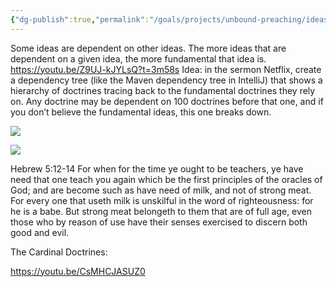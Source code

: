 ```yaml
---
{"dg-publish":true,"permalink":"/goals/projects/unbound-preaching/ideas/dependency-tree-of-doctrines/","tags":["website"],"created":"Oct 22, 2022, 9:10 AM"}
---
```



Some ideas are dependent on other ideas. The more ideas that are dependent on a given idea, the more fundamental that idea is.
<https://youtu.be/Z9UJ-kJYLsQ?t=3m58s>
Idea: in the sermon Netflix, create a dependency tree (like the Maven dependency tree in IntelliJ) that shows a hierarchy of doctrines tracing back to the fundamental doctrines they rely on. Any doctrine may be dependent on 100 doctrines before that one, and if you don’t believe the fundamental ideas, this one breaks down.

![](https://i.imgur.com/mEmHA9k.jpg)

![](https://360402.fs1.hubspotusercontent-eu1.net/hub/360402/file-551418349-gif/blog-files/dependencytree1.gif?width=517&height=210&name=dependencytree1.gif)

Hebrew 5:12-14
For when for the time ye ought to be teachers, ye have need that one teach you again which be the first principles of the oracles of God; and are become such as have need of milk, and not of strong meat. For every one that useth milk is unskilful in the word of righteousness: for he is a babe. But strong meat belongeth to them that are of full age, even those who by reason of use have their senses exercised to discern both good and evil.

The Cardinal Doctrines:

<https://youtu.be/CsMHCJASUZ0>


